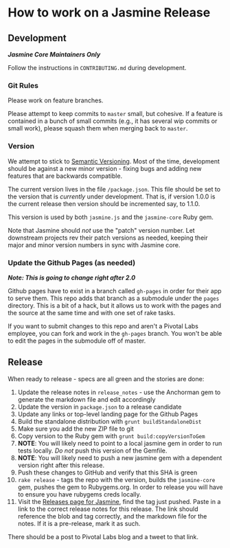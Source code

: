# How to work on a Jasmine Release

## Development
___Jasmine Core Maintainers Only___

Follow the instructions in `CONTRIBUTING.md` during development.

### Git Rules

Please work on feature branches.

Please attempt to keep commits to `master` small, but cohesive. If a feature is contained in a bunch of small commits (e.g., it has several wip commits or small work), please squash them when merging back to `master`.

### Version

We attempt to stick to [Semantic Versioning](http://semver.org/). Most of the time, development should be against a new minor version - fixing bugs and adding new features that are backwards compatible.

The current version lives in the file `/package.json`. This file should be set to the version that is _currently_ under development. That is, if version 1.0.0 is the current release then version should be incremented say, to 1.1.0.

This version is used by both `jasmine.js` and the `jasmine-core` Ruby gem.

Note that Jasmine should *not* use the "patch" version number. Let downstream projects rev their patch versions as needed, keeping their major and minor version numbers in sync with Jasmine core.
                 
### Update the Github Pages (as needed)

___Note: This is going to change right after 2.0___

Github pages have to exist in a branch called `gh-pages` in order for their app to serve them. This repo adds that branch as a submodule under the `pages` directory. This is a bit of a hack, but it allows us to work with the pages and the source at the same time and with one set of rake tasks.

If you want to submit changes to this repo and aren't a Pivotal Labs employee, you can fork and work in the `gh-pages` branch. You won't be able to edit the pages in the submodule off of master.

## Release

When ready to release - specs are all green and the stories are done:

1. Update the release notes in `release_notes` - use the Anchorman gem to generate the markdown file and edit accordingly
1. Update the version in `package.json` to a release candidate
1. Update any links or top-level landing page for the Github Pages
1. Build the standalone distribution with `grunt buildStandaloneDist`
1. Make sure you add the new ZIP file to git
1. Copy version to the Ruby gem with `grunt build:copyVersionToGem`
1. __NOTE__: You will likely need to point to a local jasmine gem in order to run tests locally. _Do not_ push this version of the Gemfile.
1. __NOTE__: You will likely need to push a new jasmine gem with a dependent version right after this release.
1. Push these changes to GitHub and verify that this SHA is green
1. `rake release` - tags the repo with the version, builds the `jasmine-core` gem, pushes the gem to Rubygems.org. In order to release you will have to ensure you have rubygems creds locally.
1. Visit the [Releases page for Jasmine](https://github.com/pivotal/jasmine/releases), find the tag just pushed. Paste in a link to the correct release notes for this release. The link should reference the blob and tag correctly, and the markdown file for the notes. If it is a pre-release, mark it as such.


There should be a post to Pivotal Labs blog and a tweet to that link.
